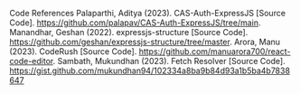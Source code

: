 Code References
Palaparthi, Aditya (2023). CAS-Auth-ExpressJS [Source Code]. https://github.com/palapav/CAS-Auth-ExpressJS/tree/main.
Manandhar, Geshan (2022). expressjs-structure [Source Code]. https://github.com/geshan/expressjs-structure/tree/master.
Arora, Manu (2023). CodeRush [Source Code]. https://github.com/manuarora700/react-code-editor.
Sambath, Mukundhan (2023). Fetch Resolver [Source Code]. https://gist.github.com/mukundhan94/102334a8ba9b84d93a1b5ba4b7838647